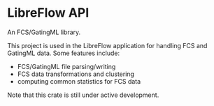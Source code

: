 # LibreFlow API

An FCS/GatingML library.

This project is used in the LibreFlow application for handling FCS and 
GatingML data. Some features include:

- FCS/GatingML file parsing/writing
- FCS data transformations and clustering
- computing common statistics for FCS data

Note that this crate is still under active development.

